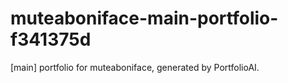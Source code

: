 # muteaboniface-main-portfolio-f341375d
[main] portfolio for muteaboniface, generated by PortfolioAI.

